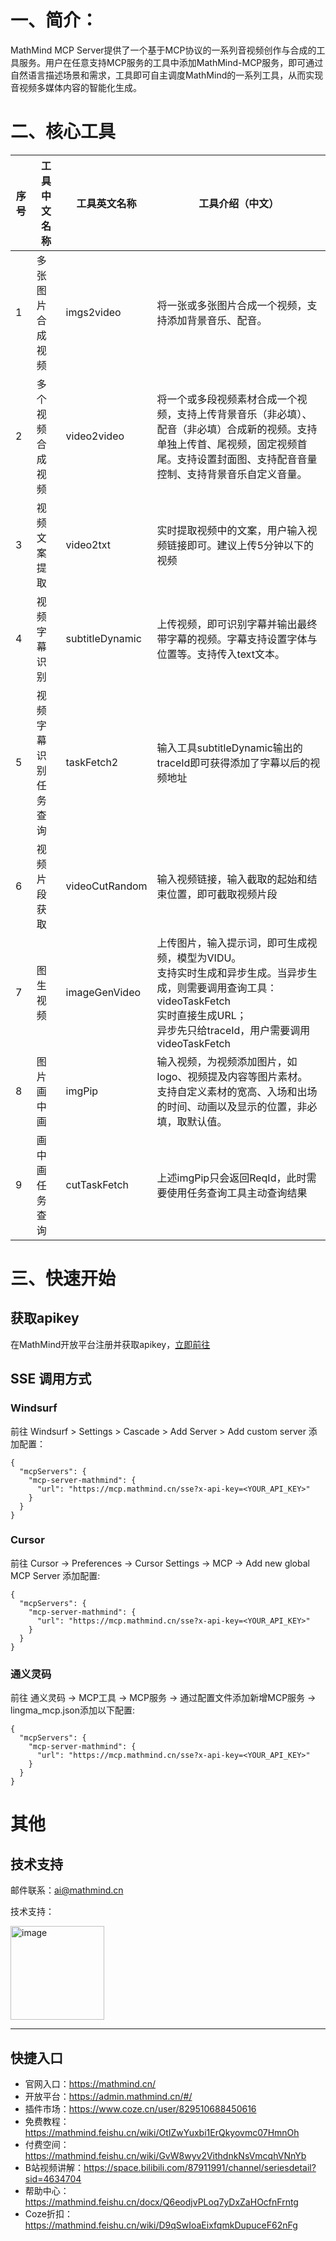 # 一、简介：

MathMind MCP Server提供了一个基于MCP协议的一系列音视频创作与合成的工具服务。用户在任意支持MCP服务的工具中添加MathMind-MCP服务，即可通过自然语言描述场景和需求，工具即可自主调度MathMind的一系列工具，从而实现音视频多媒体内容的智能化生成。

# 二、核心工具
| 序号 | 工具中文名称 | 工具英文名称 | 工具介绍（中文） |
|----|--------------|--------------|------------------|
| 1  | 多张图片合成视频 | imgs2video | 将一张或多张图片合成一个视频，支持添加背景音乐、配音。 |
| 2  | 多个视频合成视频 | video2video | 将一个或多段视频素材合成一个视频，支持上传背景音乐（非必填）、配音（非必填）合成新的视频。支持单独上传首、尾视频，固定视频首尾。支持设置封面图、支持配音音量控制、支持背景音乐自定义音量。 |
| 3  | 视频文案提取 | video2txt | 实时提取视频中的文案，用户输入视频链接即可。建议上传5分钟以下的视频 |
| 4  | 视频字幕识别 | subtitleDynamic | 上传视频，即可识别字幕并输出最终带字幕的视频。字幕支持设置字体与位置等。支持传入text文本。 |
| 5  | 视频字幕识别任务查询 | taskFetch2 | 输入工具subtitleDynamic输出的traceId即可获得添加了字幕以后的视频地址 |
| 6  | 视频片段获取 | videoCutRandom | 输入视频链接，输入截取的起始和结束位置，即可截取视频片段 |
| 7  | 图生视频 | imageGenVideo | 上传图片，输入提示词，即可生成视频，模型为VIDU。<br>支持实时生成和异步生成。当异步生成，则需要调用查询工具：videoTaskFetch<br>实时直接生成URL；<br>异步先只给traceId，用户需要调用videoTaskFetch |
| 8  | 图片画中画 | imgPip | 输入视频，为视频添加图片，如logo、视频提及内容等图片素材。<br>支持自定义素材的宽高、入场和出场的时间、动画以及显示的位置，非必填，取默认值。 |
| 9 | 画中画任务查询 | cutTaskFetch | 上述imgPip只会返回ReqId，此时需要使用任务查询工具主动查询结果 |


# 三、快速开始
## 获取apikey
在MathMind开放平台注册并获取apikey，[立即前往](https://admin.mathmind.cn/login?referralCode=REF22431068)

## SSE 调用方式

### Windsurf

前往 Windsurf > Settings > Cascade > Add Server > Add custom server 添加配置：


```
{
  "mcpServers": {
    "mcp-server-mathmind": {
      "url": "https://mcp.mathmind.cn/sse?x-api-key=<YOUR_API_KEY>"
    }
  }
}
```


### Cursor

前往 Cursor -> Preferences -> Cursor Settings -> MCP -> Add new global MCP Server 添加配置:

```
{
  "mcpServers": {
    "mcp-server-mathmind": {
      "url": "https://mcp.mathmind.cn/sse?x-api-key=<YOUR_API_KEY>"
    }
  }
}
```

### 通义灵码

前往 通义灵码 -> MCP工具 -> MCP服务 -> 通过配置文件添加新增MCP服务 -> lingma_mcp.json添加以下配置:

```
{
  "mcpServers": {
    "mcp-server-mathmind": {
      "url": "https://mcp.mathmind.cn/sse?x-api-key=<YOUR_API_KEY>"
    }
  }
}
```


# 其他

## 技术支持

邮件联系：ai@mathmind.cn

技术支持：

<img width="150" height="150" alt="image" src="https://github.com/user-attachments/assets/f53ed106-d378-4347-aa48-91c6968b0bfe" />


--- 
## 快捷入口
- 官网入口：https://mathmind.cn/
- 开放平台：https://admin.mathmind.cn/#/
- 插件市场：https://www.coze.cn/user/829510688450616
- 免费教程：https://mathmind.feishu.cn/wiki/OtIZwYuxbi1ErQkyovmc07HmnOh
- 付费空间：https://mathmind.feishu.cn/wiki/GvW8wyv2VithdnkNsVmcqhVNnYb
- B站视频讲解：https://space.bilibili.com/87911991/channel/seriesdetail?sid=4634704
- 帮助中心：https://mathmind.feishu.cn/docx/Q6eodjvPLoq7yDxZaHOcfnFrntg
- Coze折扣：https://mathmind.feishu.cn/wiki/D9qSwIoaEixfqmkDupuceF62nFg
